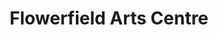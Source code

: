 ---
title: "Flowerfield Arts Centre"
address: "Flowerfield Arts Centre, 185 Coleraine Road, Portstewart, Co. Derry, BT55 7HU"
tel: "+44 (0)28 7083 1400"
county: "Derry"
category: "Art Galleries"
type: "Content"
lat: "55.171356201171875"
lng: "-6.709117412567139"
---